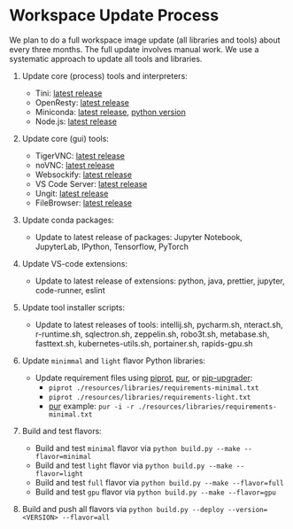 # Workspace Update Process

We plan to do a full workspace image update (all libraries and tools) about every three months. The full update involves manual work. We use a systematic approach to update all tools and libraries.

1. Update core (process) tools and interpreters:

   - Tini: [latest release](https://github.com/krallin/tini/releases/latest)
   - OpenResty: [latest release](https://openresty.org/en/download.html)
   - Miniconda: [latest release](https://repo.continuum.io/miniconda/), [python version](https://anaconda.org/conda-forge/python)
   - Node.js: [latest release](https://nodejs.org/en/download/current/)

2. Update core (gui) tools:

   - TigerVNC: [latest release](https://dl.bintray.com/tigervnc/stable/)
   - noVNC: [latest release](https://github.com/novnc/noVNC/releases/latest)
   - Websockify: [latest release](https://github.com/novnc/websockify/releases/latest)
   - VS Code Server: [latest release](https://github.com/cdr/code-server/releases/latest)
   - Ungit: [latest release](https://www.npmjs.com/package/ungit)
   - FileBrowser: [latest release](https://github.com/filebrowser/filebrowser/releases/latest)

3. Update conda packages:

   - Update to latest release of packages: Jupyter Notebook, JupyterLab, IPython, Tensorflow, PyTorch

4. Update VS-code extensions:

   - Update to latest release of extensions: python, java, prettier, jupyter, code-runner, eslint

5. Update tool installer scripts:

   - Update to latest releases of tools: intellij.sh, pycharm.sh, nteract.sh, r-runtime.sh, sqlectron.sh, zeppelin.sh, robo3t.sh, metabase.sh, fasttext.sh, kubernetes-utils.sh, portainer.sh, rapids-gpu.sh

6. Update `minimmal` and `light` flavor Python libraries:

   - Update requirement files using [piprot](https://github.com/sesh/piprot), [pur](https://github.com/alanhamlett/pip-update-requirements), or [pip-upgrader](https://github.com/simion/pip-upgrader):
     - `piprot ./resources/libraries/requirements-minimal.txt`
     - `piprot ./resources/libraries/requirements-light.txt`
     - [pur](https://github.com/alanhamlett/pip-update-requirements) example: `pur -i -r ./resources/libraries/requirements-minimal.txt`

7. Build and test flavors:

   - Build and test `minimal` flavor via `python build.py --make --flavor=minimal`
   - Build and test `light` flavor via `python build.py --make --flavor=light`
   - Build and test `full` flavor via `python build.py --make --flavor=full`
   - Build and test `gpu` flavor via `python build.py --make --flavor=gpu`

8. Build and push all flavors via `python build.py --deploy --version=<VERSION> --flavor=all`
